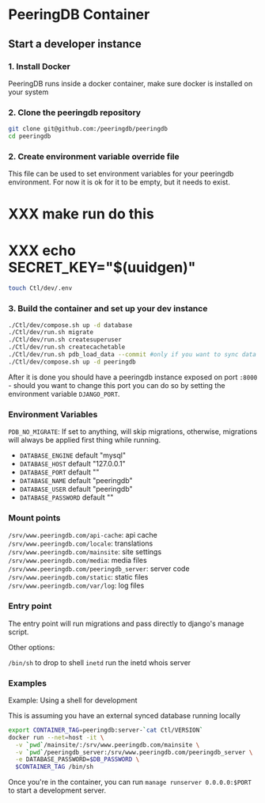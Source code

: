 
# PeeringDB Container

## Start a developer instance


### 1. Install Docker

PeeringDB runs inside a docker container, make sure docker is installed on your system

### 2. Clone the peeringdb repository

```sh
git clone git@github.com:/peeringdb/peeringdb
cd peeringdb
```

### 2. Create environment variable override file

This file can be used to set environment variables for your peeringdb environment. For
now it is ok for it to be empty, but it needs to exist.

# XXX make run do this
# XXX  echo SECRET_KEY=\"$(uuidgen)\"
```sh
touch Ctl/dev/.env
```

### 3. Build the container and set up your dev instance

```sh
./Ctl/dev/compose.sh up -d database
./Ctl/dev/run.sh migrate
./Ctl/dev/run.sh createsuperuser
./Ctl/dev/run.sh createcachetable
./Ctl/dev/run.sh pdb_load_data --commit #only if you want to sync data from live pdb
./Ctl/dev/compose.sh up -d peeringdb
```

After it is done you should have a peeringdb instance exposed on port `:8000` - should you want to change
this port you can do so by setting the environment variable `DJANGO_PORT`.

### Environment Variables

`PDB_NO_MIGRATE`: If set to anything, will skip migrations, otherwise, migrations will always be applied first thing while running.

- `DATABASE_ENGINE` default "mysql"
- `DATABASE_HOST` default "127.0.0.1"
- `DATABASE_PORT` default ""
- `DATABASE_NAME` default "peeringdb"
- `DATABASE_USER` default "peeringdb"
- `DATABASE_PASSWORD` default ""

### Mount points

`/srv/www.peeringdb.com/api-cache`: api cache
`/srv/www.peeringdb.com/locale`: translations
`/srv/www.peeringdb.com/mainsite`: site settings
`/srv/www.peeringdb.com/media`: media files
`/srv/www.peeringdb.com/peeringdb_server`: server code
`/srv/www.peeringdb.com/static`: static files
`/srv/www.peeringdb.com/var/log`: log files

### Entry point

The entry point will run migrations and pass directly to django's manage script.

Other options:

`/bin/sh` to drop to shell
`inetd` run the inetd whois server


### Examples

Example: Using a shell for development

This is assuming you have an external synced database running locally

```sh
export CONTAINER_TAG=peeringdb:server-`cat Ctl/VERSION`
docker run --net=host -it \
  -v `pwd`/mainsite/:/srv/www.peeringdb.com/mainsite \
  -v `pwd`/peeringdb_server:/srv/www.peeringdb.com/peeringdb_server \
  -e DATABASE_PASSWORD=$DB_PASSWORD \
  $CONTAINER_TAG /bin/sh
```

Once you're in the container, you can run `manage runserver 0.0.0.0:$PORT` to start a development server.
